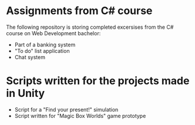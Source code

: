 # Assignments from C# course

The following repository is storing completed excersises from the C# course on Web Development bachelor:

- Part of a banking system
- "To do" list application
- Chat system

# Scripts written for the projects made in Unity

- Script for a "Find your present!" simulation
- Script written for "Magic Box Worlds" game prototype

